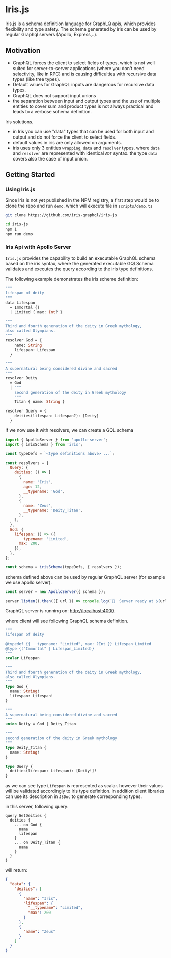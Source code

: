 # Iris.js

Iris.js is a schema definition language for GraphLQ apis,
which provides flexibility and type safety. The schema generated by iris can be used by regular Graphql servers (Apollo, Express,..).

## Motivation

- GraphQL forces the client to select fields of types, which is not well suited for server-to-server applications (where you don't need selectivity, like in RPC) and is causing difficulties with recursive data types (like tree types).
- Default values for GraphQL inputs are dangerous for recursive data types.
- GraphQL does not support input unions
- the separation between input and output types and the use of multiple entities to cover sum and product types is not always practical and leads to a verbose schema definition.

Iris solutions.

- in Iris you can use "data" types that can be used for both input and output and do not force the client to select fields.
- default values in iris are only allowed on arguments.
- iris uses only 3 entities `wrapping`, `data` and `resolver` types. where `data` and `resolver` are represented with identical `ADT` syntax. the type `data` covers also the case of input union.

## Getting Started

### Using Iris.js

Since Iris is not yet published in the NPM registry, a first step would be to clone the repo and run `demo`. which will execute file in `scripts/demo.ts`

```bash
git clone https://github.com/iris-qraphql/iris-js

cd iris-js
npm i
npm run demo
```

### Iris Api with Apollo Server

`Iris.js` provides the capability to build an executable GraphQL schema based on the iris syntax, where the generated executable GQLSchema validates and executes the query according to the iris type definitions.

The following example demonstrates the iris scheme definition:

```graphql
"""
lifespan of deity
"""
data Lifespan
  = Immortal {}
  | Limited { max: Int? }

"""
Third and fourth generation of the deity in Greek mythology,
also called Olympians.
"""
resolver God = {
    name: String
    lifespan: Lifespan
  }

"""
A supernatural being considered divine and sacred
"""
resolver Deity
  = God
  | """
    second generation of the deity in Greek mythology
    """
    Titan { name: String }

resolver Query = {
    deities(lifespan: Lifespan?): [Deity]
  }
```

If we now use it with resolvers, we can create a GQL schema

```js
import { ApolloServer } from 'apollo-server';
import { irisSchema } from 'iris';

const typeDefs = `<type definitions above> ...`;

const resolvers = {
  Query: {
    deities: () => [
      {
        name: 'Iris',
        age: 12,
        __typename: 'God',
      },
      {
        name: 'Zeus',
        __typename: 'Deity_Titan',
      },
    ],
  },
  God: {
    lifespan: () => ({
      __typename: 'Limited',
      max: 200,
    }),
  },
};

const schema = irisSchema(typeDefs, { resolvers });
```

schema defined above can be used by regular GraphQL server (for example we use apollo server).

```ts
const server = new ApolloServer({ schema });

server.listen().then(({ url }) => console.log(`🚀  Server ready at ${url}`));
```

GraphQL server is running on: <http://localhost:4000>.

where client will see following GraphQL schema definition.

```graphql
"""
lifespan of deity

@typedef {{ __typename: "Limited", max: ?Int }} Lifespan_Limited
@type {("Immortal" | Lifespan_Limited)}
"""
scalar Lifespan

"""
Third and fourth generation of the deity in Greek mythology,
also called Olympians.
"""
type God {
  name: String!
  lifespan: Lifespan!
}

"""
A supernatural being considered divine and sacred
"""
union Deity = God | Deity_Titan

"""
second generation of the deity in Greek mythology
"""
type Deity_Titan {
  name: String!
}

type Query {
  deities(lifespan: Lifespan): [Deity!]!
}
```

as we can see type `Lifespan` is represented as scalar. however their values will be validated accordingly to iris type definition. in addition client libraries can use its description in `JSDoc`
to generate corresponding types.

in this server, following query:

```gql
query GetDeities {
  deities {
    ... on God {
      name
      lifespan
    }
    ... on Deity_Titan {
      name
    }
  }
}
```

will return:

```json
{
  "data": {
    "deities": [
      {
        "name": "Iris",
        "lifespan": {
          "__typename": "Limited",
          "max": 200
        }
      },
      {
        "name": "Zeus"
      }
    ]
  }
}
```

